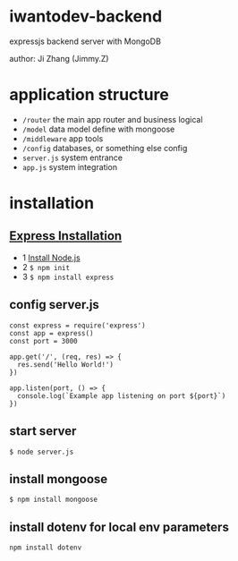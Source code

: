 # iwantodev-backend
expressjs backend server with MongoDB

author: Ji Zhang (Jimmy.Z)  

# application structure
* ```/router```    the main app router and business logical
* ```/model```     data model define with mongoose
* ```/middleware```  app tools
* ```/config```    databases, or something else config
* ```server.js```  system entrance
* ```app.js```     system integration

# installation
## [Express Installation](https://expressjs.com/en/starter/installing.html)

* 1 [Install Node.js](https://nodejs.org/en)
* 2 ```$ npm init```
* 3 ```$ npm install express```

## config server.js
```
const express = require('express')
const app = express()
const port = 3000

app.get('/', (req, res) => {
  res.send('Hello World!')
})

app.listen(port, () => {
  console.log(`Example app listening on port ${port}`)
})
```

## start server
```$ node server.js```

## install mongoose
```$ npm install mongoose```

## install dotenv for local env parameters
```npm install dotenv```
